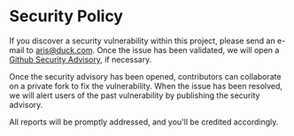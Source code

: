 # Security Policy

If you discover a security vulnerability within this project, please send an
e-mail to <aris@duck.com>. Once the issue has been validated, we will open a
[Github Security Advisory][github-security-advisories], if necessary.

Once the security advisory has been opened, contributors can collaborate on a
private fork to fix the vulnerability. When the issue has been resolved, we will
alert users of the past vulnerability by publishing the security advisory.

All reports will be promptly addressed, and you'll be credited accordingly.

[github-security-advisories]: https://docs.github.com/en/code-security/repository-security-advisories/about-github-security-advisories-for-repositories
